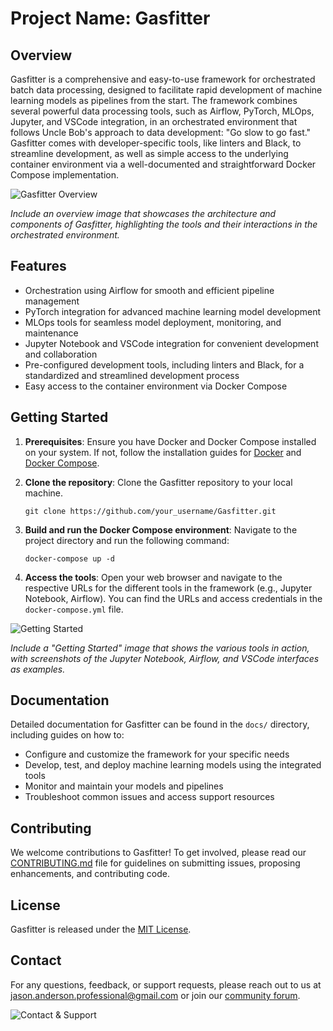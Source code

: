 # Project Name: Gasfitter

## Overview

Gasfitter is a comprehensive and easy-to-use framework for orchestrated batch data processing, designed to facilitate rapid development of machine learning models as pipelines from the start. The framework combines several powerful data processing tools, such as Airflow, PyTorch, MLOps, Jupyter, and VSCode integration, in an orchestrated environment that follows Uncle Bob's approach to data development: "Go slow to go fast." Gasfitter comes with developer-specific tools, like linters and Black, to streamline development, as well as simple access to the underlying container environment via a well-documented and straightforward Docker Compose implementation.

![Gasfitter Overview](images/overview.png)

*Include an overview image that showcases the architecture and components of Gasfitter, highlighting the tools and their interactions in the orchestrated environment.*

## Features

- Orchestration using Airflow for smooth and efficient pipeline management
- PyTorch integration for advanced machine learning model development
- MLOps tools for seamless model deployment, monitoring, and maintenance
- Jupyter Notebook and VSCode integration for convenient development and collaboration
- Pre-configured development tools, including linters and Black, for a standardized and streamlined development process
- Easy access to the container environment via Docker Compose

## Getting Started

1. **Prerequisites**: Ensure you have Docker and Docker Compose installed on your system. If not, follow the installation guides for [Docker](https://docs.docker.com/get-docker/) and [Docker Compose](https://docs.docker.com/compose/install/).

2. **Clone the repository**: Clone the Gasfitter repository to your local machine.

   ```
   git clone https://github.com/your_username/Gasfitter.git
   ```

3. **Build and run the Docker Compose environment**: Navigate to the project directory and run the following command:

   ```
   docker-compose up -d
   ```

4. **Access the tools**: Open your web browser and navigate to the respective URLs for the different tools in the framework (e.g., Jupyter Notebook, Airflow). You can find the URLs and access credentials in the `docker-compose.yml` file.

![Getting Started](images/getting_started.png)

*Include a "Getting Started" image that shows the various tools in action, with screenshots of the Jupyter Notebook, Airflow, and VSCode interfaces as examples.*

## Documentation

Detailed documentation for Gasfitter can be found in the `docs/` directory, including guides on how to:

- Configure and customize the framework for your specific needs
- Develop, test, and deploy machine learning models using the integrated tools
- Monitor and maintain your models and pipelines
- Troubleshoot common issues and access support resources

## Contributing

We welcome contributions to Gasfitter! To get involved, please read our [CONTRIBUTING.md](CONTRIBUTING.md) file for guidelines on submitting issues, proposing enhancements, and contributing code.

## License

Gasfitter is released under the [MIT License](LICENSE).

## Contact

For any questions, feedback, or support requests, please reach out to us at [jason.anderson.professional@gmail.com](mailto:jason.anderson.professional@gmail.com) or join our [community forum](https://community.example.com/Gasfitter).

![Contact & Support](images/contact_support.png)
